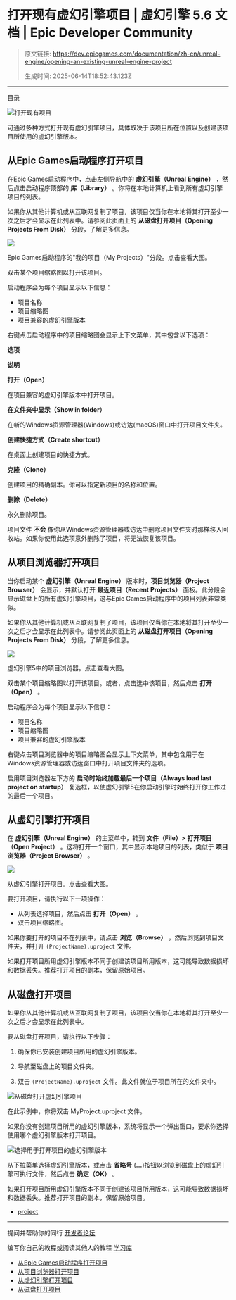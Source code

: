 # 打开现有虚幻引擎项目 | 虚幻引擎 5.6 文档 | Epic Developer Community

> 原文链接: https://dev.epicgames.com/documentation/zh-cn/unreal-engine/opening-an-existing-unreal-engine-project
> 
> 生成时间: 2025-06-14T18:52:43.123Z

---

目录

![打开现有项目](https://dev.epicgames.com/community/api/documentation/image/5b4b1ef2-a6c1-4475-bdea-a338bf1958a1?resizing_type=fill&width=1920&height=335)

可通过多种方式打开现有虚幻引擎项目，具体取决于该项目所在位置以及创建该项目所使用的虚幻引擎版本。

## 从Epic Games启动程序打开项目

在Epic Games启动程序中，点击左侧导航中的 **虚幻引擎（Unreal Engine）** ，然后点击启动程序顶部的 **库（Library）** 。你将在本地计算机上看到所有虚幻引擎项目的列表。

如果你从其他计算机或从互联网复制了项目，该项目仅当你在本地将其打开至少一次之后才会显示在此列表中。请参阅此页面上的 **从磁盘打开项目（Opening Projects From Disk）** 分段，了解更多信息。

[![](https://d1iv7db44yhgxn.cloudfront.net/documentation/images/15900548-57e8-48bd-91e8-94a08693de76/epic-launcher-myprojects.png)](https://d1iv7db44yhgxn.cloudfront.net/documentation/images/15900548-57e8-48bd-91e8-94a08693de76/epic-launcher-myprojects.png)

Epic Games启动程序的"我的项目（My Projects）"分段。点击查看大图。

双击某个项目缩略图以打开该项目。

启动程序会为每个项目显示以下信息：

-   项目名称
-   项目缩略图
-   项目兼容的虚幻引擎版本

右键点击启动程序中的项目缩略图会显示上下文菜单，其中包含以下选项：

**选项**

**说明**

**打开（Open）**

在项目兼容的虚幻引擎版本中打开项目。

**在文件夹中显示（Show in folder）**

在新的Windows资源管理器(Windows)或访达(macOS)窗口中打开项目文件夹。

**创建快捷方式（Create shortcut）**

在桌面上创建项目的快捷方式。

**克隆（Clone）**

创建项目的精确副本。你可以指定新项目的名称和位置。

**删除（Delete）**

永久删除项目。

项目文件 **不会** 像你从Windows资源管理器或访达中删除项目文件夹时那样移入回收站。如果你使用此选项意外删除了项目，将无法恢复该项目。

## 从项目浏览器打开项目

当你启动某个 **虚幻引擎（Unreal Engine）** 版本时，**项目浏览器（Project Browser）** 会显示，并默认打开 **最近项目（Recent Projects）** 面板。此分段会显示磁盘上的所有虚幻引擎项目，这与Epic Games启动程序中的项目列表非常类似。

如果你从其他计算机或从互联网复制了项目，该项目仅当你在本地将其打开至少一次之后才会显示在此列表中。请参阅此页面上的 **从磁盘打开项目（Opening Projects From Disk）** 分段，了解更多信息。

[![](https://d1iv7db44yhgxn.cloudfront.net/documentation/images/84df3013-06ed-44a2-81a8-d7fa1b373933/project-browser-ue5.png)](https://d1iv7db44yhgxn.cloudfront.net/documentation/images/84df3013-06ed-44a2-81a8-d7fa1b373933/project-browser-ue5.png)

虚幻引擎5中的项目浏览器。点击查看大图。

双击某个项目缩略图以打开该项目。或者，点击选中该项目，然后点击 **打开（Open）** 。

启动程序会为每个项目显示以下信息：

-   项目名称
-   项目缩略图
-   项目兼容的虚幻引擎版本

右键点击项目浏览器中的项目缩略图会显示上下文菜单，其中包含用于在Windows资源管理器或访达窗口中打开项目文件夹的选项。

启用项目浏览器左下方的 **启动时始终加载最后一个项目（Always load last project on startup）** 复选框，以使虚幻引擎5在你启动引擎时始终打开你工作过的最后一个项目。

## 从虚幻引擎打开项目

在 **虚幻引擎（Unreal Engine）** 的主菜单中，转到 **文件（File）> 打开项目（Open Project）** 。这将打开一个窗口，其中显示本地项目的列表，类似于 **项目浏览器（Project Browser）** 。

[![](https://d1iv7db44yhgxn.cloudfront.net/documentation/images/ca5c5cb4-b70f-4bde-9b09-ab51875ea658/open-project-from-ue.png)](https://d1iv7db44yhgxn.cloudfront.net/documentation/images/ca5c5cb4-b70f-4bde-9b09-ab51875ea658/open-project-from-ue.png)

从虚幻引擎打开项目。点击查看大图。

要打开项目，请执行以下一项操作：

-   从列表选择项目，然后点击 **打开（Open）** 。
-   双击项目缩略图。

如果你要打开的项目不在列表中，请点击 **浏览（Browse）** ，然后浏览到项目文件夹，并打开 `(ProjectName).uproject` 文件。

如果打开项目所用虚幻引擎版本不同于创建该项目所用版本，这可能导致数据损坏和数据丢失。推荐打开项目的副本，保留原始项目。

## 从磁盘打开项目

如果你从其他计算机或从互联网复制了项目，该项目仅当你在本地将其打开至少一次之后才会显示在此列表中。

要从磁盘打开项目，请执行以下步骤：

1.  确保你已安装创建项目所用的虚幻引擎版本。
    
2.  导航至磁盘上的项目文件夹。
    
3.  双击 `(ProjectName).uproject` 文件。此文件就位于项目所在的文件夹中。
    

![从磁盘打开虚幻引擎项目](https://d1iv7db44yhgxn.cloudfront.net/documentation/images/f5978f36-ede6-4703-9797-c30f6d0d6412/open-project-from-disk.png)

在此示例中，你将双击 MyProject.uproject 文件。

如果你没有创建项目所用的虚幻引擎版本，系统将显示一个弹出窗口，要求你选择使用哪个虚幻引擎版本打开项目。

![选择用于打开项目的虚幻引擎版本](https://d1iv7db44yhgxn.cloudfront.net/documentation/images/24cf349e-1f00-4f67-94e8-05a554cd0c27/select-ue-version.png)

从下拉菜单选择虚幻引擎版本，或点击 **省略号** (**...**)按钮以浏览到磁盘上的虚幻引擎可执行文件，然后点击 **确定（OK）** 。

如果打开项目所用虚幻引擎版本不同于创建该项目所用版本，这可能导致数据损坏和数据丢失。推荐打开项目的副本，保留原始项目。

-   [project](https://dev.epicgames.com/community/search?query=project)

* * *

提问并帮助你的同行 [开发者论坛](https://forums.unrealengine.com/categories?tag=unreal-engine)

编写你自己的教程或阅读其他人的教程 [学习库](https://dev.epicgames.com/community/unreal-engine/learning)

-   [从Epic Games启动程序打开项目](/documentation/zh-cn/unreal-engine/opening-an-existing-unreal-engine-project#%E4%BB%8Eepicgames%E5%90%AF%E5%8A%A8%E7%A8%8B%E5%BA%8F%E6%89%93%E5%BC%80%E9%A1%B9%E7%9B%AE)
-   [从项目浏览器打开项目](/documentation/zh-cn/unreal-engine/opening-an-existing-unreal-engine-project#%E4%BB%8E%E9%A1%B9%E7%9B%AE%E6%B5%8F%E8%A7%88%E5%99%A8%E6%89%93%E5%BC%80%E9%A1%B9%E7%9B%AE)
-   [从虚幻引擎打开项目](/documentation/zh-cn/unreal-engine/opening-an-existing-unreal-engine-project#%E4%BB%8E%E8%99%9A%E5%B9%BB%E5%BC%95%E6%93%8E%E6%89%93%E5%BC%80%E9%A1%B9%E7%9B%AE)
-   [从磁盘打开项目](/documentation/zh-cn/unreal-engine/opening-an-existing-unreal-engine-project#%E4%BB%8E%E7%A3%81%E7%9B%98%E6%89%93%E5%BC%80%E9%A1%B9%E7%9B%AE)